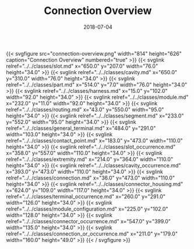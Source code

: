 ﻿---
title: Connection Overview
toc: false
type: specs
layout: diagram
date: "2018-07-04"
draft: false
specification: KBL
version: 2.5
documentType: "Recommendation"
elementType: Diagram
classes:
  - Slot
  - Cavity
  - Part
  - Harness
  - Module
  - Routing
  - Segment
  - General_terminal
  - Contact_point
  - Slot_occurrence
  - Extremity
  - Cavity_occurrence
  - Connection
  - Connector_housing
  - Terminal_occurrence
  - Module_configuration
  - Connector_occurrence
  - Connection_or_occurrence
menu:
  KBL-2.5:    
    parent: presentation
    identifier: presentation/connection-overview
    weight: 1001 

# Prev/next pager order (if `docs_section_pager` enabled in `params.toml`)
weight: 1001
---
{{< svgfigure src="connection-overview.png" width="814" height="626" caption="Connection Overview" numbered="true" >}}
  {{< svglink relref="../../classes/slot.md" x="650.0" y="207.0" width="76.0" height="34.0" >}}
  {{< svglink relref="../../classes/cavity.md" x="650.0" y="310.0" width="76.0" height="34.0" >}}
  {{< svglink relref="../../classes/part.md" x="514.0" y="7.0" width="76.0" height="34.0" >}}
  {{< svglink relref="../../classes/harness.md" x="15.0" y="102.0" width="92.0" height="34.0" >}}
  {{< svglink relref="../../classes/module.md" x="232.0" y="11.0" width="92.0" height="34.0" >}}
  {{< svglink relref="../../classes/routing.md" x="43.0" y="550.0" width="95.0" height="34.0" >}}
  {{< svglink relref="../../classes/segment.md" x="233.0" y="552.0" width="95.0" height="34.0" >}}
  {{< svglink relref="../../classes/general_terminal.md" x="484.0" y="291.0" width="103.0" height="34.0" >}}
  {{< svglink relref="../../classes/contact_point.md" x="183.0" y="473.0" width="110.0" height="34.0" >}}
  {{< svglink relref="../../classes/slot_occurrence.md" x="358.0" y="557.0" width="110.0" height="34.0" >}}
  {{< svglink relref="../../classes/extremity.md" x="214.0" y="364.0" width="110.0" height="34.0" >}}
  {{< svglink relref="../../classes/cavity_occurrence.md" x="393.0" y="473.0" width="110.0" height="34.0" >}}
  {{< svglink relref="../../classes/connection.md" x="36.0" y="473.0" width="110.0" height="34.0" >}}
  {{< svglink relref="../../classes/connector_housing.md" x="624.0" y="109.0" width="117.0" height="34.0" >}}
  {{< svglink relref="../../classes/terminal_occurrence.md" x="260.0" y="291.0" width="126.0" height="34.0" >}}
  {{< svglink relref="../../classes/module_configuration.md" x="225.0" y="102.0" width="128.0" height="34.0" >}}
  {{< svglink relref="../../classes/connector_occurrence.md" x="547.0" y="399.0" width="135.0" height="34.0" >}}
  {{< svglink relref="../../classes/connection_or_occurrence.md" x="211.0" y="179.0" width="160.0" height="49.0" >}}
{{< / svgfigure >}}

